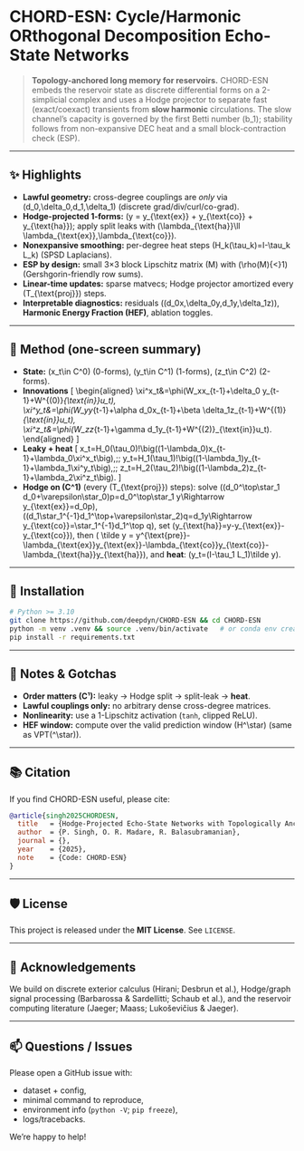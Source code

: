 # CHORD-ESN: Cycle/Harmonic ORthogonal Decomposition Echo-State Networks

> **Topology-anchored long memory for reservoirs.**
> CHORD-ESN embeds the reservoir state as discrete differential forms on a 2-simplicial complex and uses a Hodge projector to separate fast (exact/coexact) transients from **slow harmonic** circulations. The slow channel’s capacity is governed by the first Betti number (b_1); stability follows from non-expansive DEC heat and a small block-contraction check (ESP).

---

## ✨ Highlights

* **Lawful geometry:** cross-degree couplings are *only* via (d_0,\delta_0,d_1,\delta_1) (discrete grad/div/curl/co-grad).
* **Hodge-projected 1-forms:** (y = y_{\text{ex}} + y_{\text{co}} + y_{\text{ha}}); apply split leaks with (\lambda_{\text{ha}}\ll \lambda_{\text{ex}},\lambda_{\text{co}}).
* **Nonexpansive smoothing:** per-degree heat steps (H_k(\tau_k)=I-\tau_k L_k) (SPSD Laplacians).
* **ESP by design:** small 3×3 block Lipschitz matrix (M) with (\rho(M){<}1) (Gershgorin-friendly row sums).
* **Linear-time updates:** sparse matvecs; Hodge projector amortized every (T_{\text{proj}}) steps.
* **Interpretable diagnostics:** residuals ((d_0x,\delta_0y,d_1y,\delta_1z)), **Harmonic Energy Fraction (HEF)**, ablation toggles.

---

## 🧠 Method (one-screen summary)

* **State:** (x_t\in C^0) (0-forms), (y_t\in C^1) (1-forms), (z_t\in C^2) (2-forms).
* **Innovations**
  [
  \begin{aligned}
  \xi^x_t&=\phi(W_xx_{t-1}+\delta_0 y_{t-1}+W^{(0)}*{\text{in}}u_t),\
  \xi^y_t&=\phi(W_yy*{t-1}+\alpha d_0x_{t-1}+\beta \delta_1z_{t-1}+W^{(1)}*{\text{in}}u_t),\
  \xi^z_t&=\phi(W_zz*{t-1}+\gamma d_1y_{t-1}+W^{(2)}_{\text{in}}u_t).
  \end{aligned}
  ]
* **Leaky + heat**
  [
  x_t=H_0(\tau_0)!\big((1-\lambda_0)x_{t-1}+\lambda_0\xi^x_t\big),;;
  y_t=H_1(\tau_1)!\big((1-\lambda_1)y_{t-1}+\lambda_1\xi^y_t\big),;;
  z_t=H_2(\tau_2)!\big((1-\lambda_2)z_{t-1}+\lambda_2\xi^z_t\big).
  ]
* **Hodge on (C^1)** (every (T_{\text{proj}}) steps):
  solve
  ((d_0^\top\star_1 d_0+\varepsilon\star_0)p=d_0^\top\star_1 y\Rightarrow y_{\text{ex}}=d_0p),
  ((d_1\star_1^{-1}d_1^\top+\varepsilon\star_2)q=d_1y\Rightarrow y_{\text{co}}=\star_1^{-1}d_1^\top q),
  set (y_{\text{ha}}=y-y_{\text{ex}}-y_{\text{co}}),
  then ( \tilde y = y^{\text{pre}}-\lambda_{\text{ex}}y_{\text{ex}}-\lambda_{\text{co}}y_{\text{co}}-\lambda_{\text{ha}}y_{\text{ha}}),
  and **heat**: (y_t=(I-\tau_1 L_1)\tilde y).

---

## 🔧 Installation

```bash
# Python >= 3.10
git clone https://github.com/deepdyn/CHORD-ESN && cd CHORD-ESN
python -m venv .venv && source .venv/bin/activate   # or conda env create ...
pip install -r requirements.txt
```

---

## 🧷 Notes & Gotchas

* **Order matters (C¹):** leaky → Hodge split → split-leak → **heat**.
* **Lawful couplings only:** no arbitrary dense cross-degree matrices.
* **Nonlinearity:** use a 1-Lipschitz activation (`tanh`, clipped ReLU).
* **HEF window:** compute over the valid prediction window (H^\star) (same as VPT(^\star)).

---

## 📚 Citation

If you find CHORD-ESN useful, please cite:

```bibtex
@article{singh2025CHORDESN,
  title   = {Hodge-Projected Echo-State Networks with Topologically Anchored Memory for Chaotic Flows},
  author  = {P. Singh, O. R. Madare, R. Balasubramanian},
  journal = {},
  year    = {2025},
  note    = {Code: CHORD-ESN}
}
```

---

## 🛡️ License

This project is released under the **MIT License**. See `LICENSE`.

---

## 🙏 Acknowledgements

We build on discrete exterior calculus (Hirani; Desbrun et al.), Hodge/graph signal processing (Barbarossa & Sardellitti; Schaub et al.), and the reservoir computing literature (Jaeger; Maass; Lukoševičius & Jaeger). 

---

## 📫 Questions / Issues

Please open a GitHub issue with:

* dataset + config,
* minimal command to reproduce,
* environment info (`python -V`; `pip freeze`),
* logs/tracebacks.

We’re happy to help!
